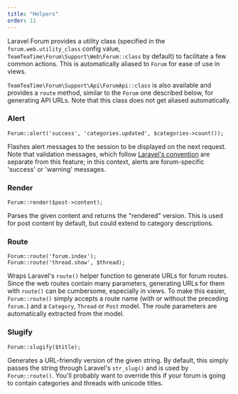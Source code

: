 ```yaml
---
title: "Helpers"
order: 11
---
```


Laravel Forum provides a utility class (specified in the `forum.web.utility_class` config value, `TeamTeaTime\Forum\Support\Web\Forum::class` by default) to facilitate a few common actions. This is automatically aliased to `Forum` for ease of use in views.

`TeamTeaTime\Forum\Support\Api\ForumApi::class` is also available and provides a `route` method, similar to the `Forum` one described below, for generating API URLs. Note that this class does not get aliased automatically.

### Alert

```
Forum::alert('success', 'categories.updated', $categories->count());
```

Flashes alert messages to the session to be displayed on the next request. Note that validation messages, which follow [Laravel's convention](https://laravel.com/docs/11.x/validation#working-with-error-messages) are separate from this feature; in this context, alerts are forum-specific 'success' or 'warning' messages.

### Render

```
Forum::render($post->content);
```

Parses the given content and returns the "rendered" version. This is used for post content by default, but could extend to category descriptions.

### Route

```
Forum::route('forum.index');
Forum::route('thread.show', $thread);
```

Wraps Laravel's `route()` helper function to generate URLs for forum routes. Since the web routes contain many parameters, generating URLs for them with `route()` can be cumbersome, especially in views. To make this easier, `Forum::route()` simply accepts a route name (with or without the preceding `forum.`) and a `Category`, `Thread` or `Post` model. The route parameters are automatically extracted from the model.

### Slugify

```
Forum::slugify($title);
```

Generates a URL-friendly version of the given string. By default, this simply passes the string through Laravel's `str_slug()` and is used by `Forum::route()`. You'll probably want to override this if your forum is going to contain categories and threads with unicode titles.
